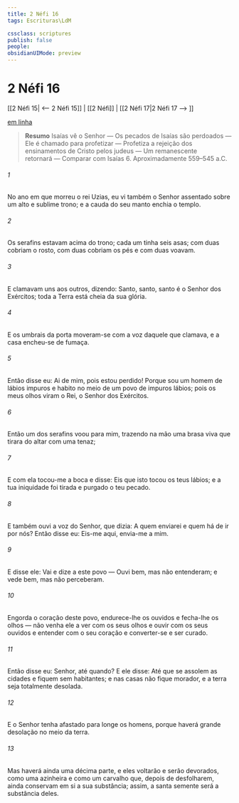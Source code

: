 ```yaml
---
title: 2 Néfi 16
tags: Escrituras\LdM

cssclass: scriptures
publish: false
people:
obsidianUIMode: preview
---
```


# 2 Néfi 16
[[2 Néfi 15| <-- 2 Néfi 15]] | [[2 Néfi]] | [[2 Néfi 17|2 Néfi 17 --> ]]

[em linha](https://churchofjesuschrist.org/study/scriptures/bofm/2-ne/16?lang=por)

> __Resumo__
Isaías vê o Senhor — Os pecados de Isaías são perdoados — Ele é chamado para profetizar — Profetiza a rejeição dos ensinamentos de Cristo pelos judeus — Um remanescente retornará — Comparar com Isaías 6. Aproximadamente 559–545 a.C.

###### 1 
No ano em que morreu o rei Uzias, eu vi também o Senhor assentado sobre um alto e sublime trono; e a cauda do seu manto enchia o templo.

###### 2 
Os serafins estavam acima do trono; cada um tinha seis asas; com duas cobriam o rosto, com duas cobriam os pés e com duas voavam.

###### 3 
E clamavam uns aos outros, dizendo: Santo, santo, santo é o Senhor dos Exércitos; toda a Terra está cheia da sua glória.

###### 4 
E os umbrais da porta moveram-se com a voz daquele que clamava, e a casa encheu-se de fumaça.

###### 5 
Então disse eu: Ai de mim, pois estou perdido! Porque sou um homem de lábios impuros e habito no meio de um povo de impuros lábios; pois os meus olhos viram o Rei, o Senhor dos Exércitos.

###### 6 
Então um dos serafins voou para mim, trazendo na mão uma brasa viva que tirara do altar com uma tenaz;

###### 7 
E com ela tocou-me a boca e disse: Eis que isto tocou os teus lábios; e a tua iniquidade foi tirada e purgado o teu pecado.

###### 8 
E também ouvi a voz do Senhor, que dizia: A quem enviarei e quem há de ir por nós? Então disse eu: Eis-me aqui, envia-me a mim.

###### 9 
E disse ele: Vai e dize a este povo — Ouvi bem, mas não entenderam; e vede bem, mas não perceberam.

###### 10 
Engorda o coração deste povo, endurece-lhe os ouvidos e fecha-lhe os olhos — não venha ele a ver com os seus olhos e ouvir com os seus ouvidos e entender com o seu coração e converter-se e ser curado.

###### 11 
Então disse eu: Senhor, até quando? E ele disse: Até que se assolem as cidades e fiquem sem habitantes; e nas casas não fique morador, e a terra seja totalmente desolada.

###### 12 
E o Senhor tenha afastado para longe os homens, porque haverá grande desolação no meio da terra.

###### 13 
Mas haverá ainda uma décima parte, e eles voltarão e serão devorados, como uma azinheira e como um carvalho que, depois de desfolharem, ainda conservam em si a sua substância; assim, a santa semente será a substância deles.

